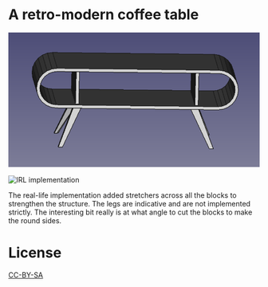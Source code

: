 # A retro-modern coffee table

![Rendering in FreeCAD](bendy-fcd.png)

![IRL implementation](bendy-irl.png)


The real-life implementation added stretchers across all the blocks to strengthen the structure. The legs are indicative and are not implemented strictly. The interesting bit really is at what angle to cut the blocks to make the round sides.


# License

[CC-BY-SA](https://creativecommons.org/licenses/by-sa/4.0/)
